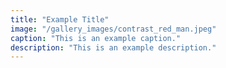 ```yaml
---
title: "Example Title"
image: "/gallery_images/contrast_red_man.jpeg"
caption: "This is an example caption."
description: "This is an example description."
---
```


